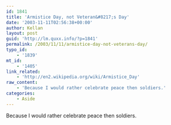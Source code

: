 ```yaml
---
id: 1841
title: 'Armistice Day, not Veteran&#8217;s Day'
date: '2003-11-11T02:56:38+00:00'
author: Kellan
layout: post
guid: 'http://lm.quxx.info/?p=1841'
permalink: /2003/11/11/armistice-day-not-veterans-day/
typo_id:
    - '1839'
mt_id:
    - '1405'
link_related:
    - 'http://en2.wikipedia.org/wiki/Armistice_Day'
raw_content:
    - 'Because I would rather celebrate peace then soldiers.'
categories:
    - Aside
---
```


Because I would rather celebrate peace then soldiers.